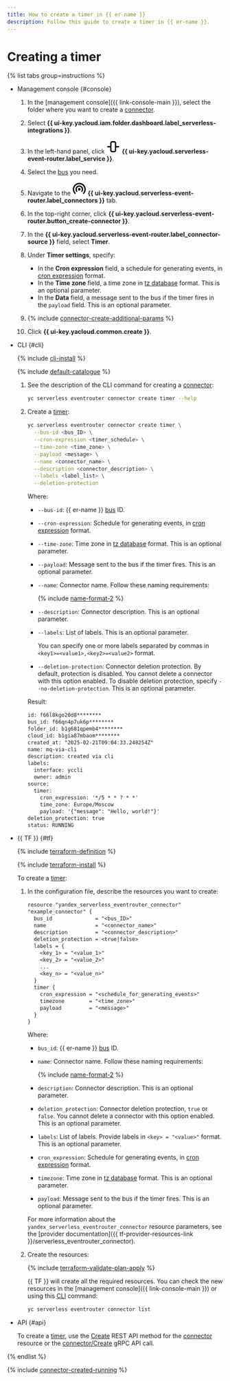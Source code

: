 ```yaml
---
title: How to create a timer in {{ er-name }}
description: Follow this guide to create a timer in {{ er-name }}.
---
```


# Creating a timer

{% list tabs group=instructions %}

- Management console {#console}

  1. In the [management console]({{ link-console-main }}), select the folder where you want to create a [connector](../../../concepts/eventrouter/connector.md).
  1. Select **{{ ui-key.yacloud.iam.folder.dashboard.label_serverless-integrations }}**.
  1. In the left-hand panel, click ![image](../../../../_assets/console-icons/object-align-center-vertical.svg) **{{ ui-key.yacloud.serverless-event-router.label_service }}**.
  1. Select the [bus](../../../concepts/eventrouter/bus.md) you need.
  1. Navigate to the ![image](../../../../_assets/console-icons/broadcast-signal.svg) **{{ ui-key.yacloud.serverless-event-router.label_connectors }}** tab.
  1. In the top-right corner, click **{{ ui-key.yacloud.serverless-event-router.button_create-connector }}**.
  1. In the **{{ ui-key.yacloud.serverless-event-router.label_connector-source }}** field, select **Timer**.
  1. Under **Timer settings**, specify:

      * In the **Cron expression** field, a schedule for generating events, in [cron expression](../../../concepts/eventrouter/connector.md#cron-expression) format.
      * In the **Time zone** field, a time zone in [tz database](https://en.wikipedia.org/wiki/Tz_database) format. This is an optional parameter.
      * In the **Data** field, a message sent to the bus if the timer fires in the `payload` field. This is an optional parameter.

  1. {% include [connector-create-additional-params](../../../../_includes/serverless-integrations/connector-create-additional-params.md) %}
  1. Click **{{ ui-key.yacloud.common.create }}**.

- CLI {#cli}

  {% include [cli-install](../../../../_includes/cli-install.md) %}

  {% include [default-catalogue](../../../../_includes/default-catalogue.md) %}

  1. See the description of the CLI command for creating a [connector](../../../concepts/eventrouter/connector.md):

      ```bash
      yc serverless eventrouter connector create timer --help
      ```

  1. Create a [timer](../../../concepts/eventrouter/connector.md#timer):

      ```bash
      yc serverless eventrouter connector create timer \
        --bus-id <bus_ID> \
        --cron-expression <timer_schedule> \
        --time-zone <time_zone> \
        --payload <message> \
        --name <connector_name> \
        --description <connector_description> \
        --labels <label_list> \
        --deletion-protection
      ```

      Where:

      * `--bus-id`: {{ er-name }} [bus](../../../concepts/eventrouter/bus.md) ID.
      * `--cron-expression`: Schedule for generating events, in [cron expression](../../../concepts/eventrouter/connector.md#cron-expression) format.
      * `--time-zone`: Time zone in [tz database](https://en.wikipedia.org/wiki/Tz_database) format. This is an optional parameter.
      * `--payload`: Message sent to the bus if the timer fires. This is an optional parameter.
      * `--name`: Connector name. Follow these naming requirements:

          {% include [name-format-2](../../../../_includes/name-format-2.md) %}

      * `--description`: Connector description. This is an optional parameter.
      * `--labels`: List of labels. This is an optional parameter.

          You can specify one or more labels separated by commas in `<key1>=<value1>,<key2>=<value2>` format.

      * `--deletion-protection`: Connector deletion protection. By default, protection is disabled. You cannot delete a connector with this option enabled. To disable deletion protection, specify `--no-deletion-protection`. This is an optional parameter.

      Result:

      ```text
      id: f66l8kgo20d8********
      bus_id: f66qn4p7uk6p********
      folder_id: b1g681qpemb4********
      cloud_id: b1gia87mbaom********
      created_at: "2025-02-21T09:04:33.248254Z"
      name: mq-via-cli
      description: created via cli
      labels:
        interface: yccli
        owner: admin
      source:
        timer:
          cron_expression: '*/5 * * ? * *'
          time_zone: Europe/Moscow
          payload: '{"message": "Hello, world!"}'
      deletion_protection: true
      status: RUNNING
      ```

- {{ TF }} {#tf}

  {% include [terraform-definition](../../../../_tutorials/_tutorials_includes/terraform-definition.md) %}

  {% include [terraform-install](../../../../_includes/terraform-install.md) %}

  To create a [timer](../../../concepts/eventrouter/connector.md#timer):

  1. In the configuration file, describe the resources you want to create:

      ```hcl
      resource "yandex_serverless_eventrouter_connector" "example_connector" {
        bus_id              = "<bus_ID>"
        name                = "<connector_name>"
        description         = "<connector_description>"
        deletion_protection = <true|false>
        labels = {
          <key_1> = "<value_1>"
          <key_2> = "<value_2>"
          ...
          <key_n> = "<value_n>"
        }
        timer {
          cron_expression = "<schedule_for_generating_events>"
          timezone        = "<time_zone>"
          payload         = "<message>"
        }
      }
      ```

      Where:

      * `bus_id`: {{ er-name }} [bus](../../../concepts/eventrouter/bus.md) ID.
      * `name`: Connector name. Follow these naming requirements:

          {% include [name-format-2](../../../../_includes/name-format-2.md) %}

      * `description`: Connector description. This is an optional parameter.
      * `deletion_protection`: Connector deletion protection, `true` or `false`. You cannot delete a connector with this option enabled. This is an optional parameter.
      * `labels`: List of labels. Provide labels in `<key> = "<value>"` format. This is an optional parameter.
      * `cron_expression`: Schedule for generating events, in [cron expression](../../../concepts/eventrouter/connector.md#cron-expression) format.
      * `timezone`: Time zone in [tz database](https://en.wikipedia.org/wiki/Tz_database) format. This is an optional parameter.
      * `payload`: Message sent to the bus if the timer fires. This is an optional parameter.

      For more information about the `yandex_serverless_eventrouter_connector` resource parameters, see the [provider documentation]({{ tf-provider-resources-link }}/serverless_eventrouter_connector).

  1. Create the resources:

      {% include [terraform-validate-plan-apply](../../../../_tutorials/_tutorials_includes/terraform-validate-plan-apply.md) %}

      {{ TF }} will create all the required resources. You can check the new resources in the [management console]({{ link-console-main }}) or using this [CLI](../../../../cli/) command:

      ```bash
      yc serverless eventrouter connector list
      ```

- API {#api}

  To create a [timer](../../../concepts/eventrouter/connector.md#timer), use the [Create](../../../../serverless-integrations/eventrouter/api-ref/Connector/create.md) REST API method for the [connector](../../../../serverless-integrations/eventrouter/api-ref/Connector/index.md) resource or the [connector/Create](../../../../serverless-integrations/eventrouter/api-ref/grpc/Connector/create.md) gRPC API call.

{% endlist %}

{% include [connector-created-running](../../../../_includes/serverless-integrations/connector-created-running.md) %}
